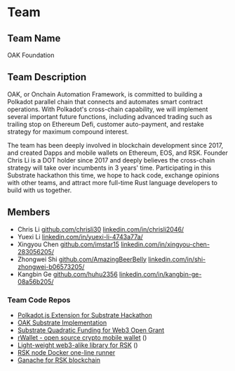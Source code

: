 # Team

## Team Name
OAK Foundation

## Team Description
OAK, or Onchain Automation Framework, is committed to building a Polkadot parallel chain that connects and automates smart contract operations. With Polkadot's cross-chain capability, we will implement several important future functions, including advanced trading such as trailing stop on Ethereum Defi, customer auto-payment, and restake strategy for maximum compound interest.

The team has been deeply involved in blockchain development since 2017, and created Dapps and mobile wallets on Ethereum, EOS, and RSK. Founder Chris Li is a DOT holder since 2017 and deeply believes the cross-chain strategy will take over incumbents in 3 years' time. Participating in this Substrate hackathon this time, we hope to hack code, exchange opinions with other teams, and attract more full-time Rust language developers to build with us together.

## Members
* Chris Li
    [github.com/chrisli30](https://github.com/chrisli30)
    [linkedin.com/in/chrisli2046/](https://www.linkedin.com/in/chrisli2046/)
* Yuexi Li
    [linkedin.com/in/yuexi-li-4743a77a/](https://www.linkedin.com/in/yuexi-li-4743a77a/)
* Xingyou Chen
    [github.com/imstar15](https://github.com/imstar15)
    [linkedin.com/in/xingyou-chen-283056205/](https://www.linkedin.com/in/xingyou-chen-283056205/)
* Zhongwei Shi
    [github.com/AmazingBeerBelly](https://github.com/AmazingBeerBelly)
    [linkedin.com/in/shi-zhongwei-b06573205/](https://www.linkedin.com/in/shi-zhongwei-b06573205/)
* Kangbin Ge
    [github.com/huhu2356](https://github.com/huhu2356)
    [linkedin.com/in/kangbin-ge-08a56b205/](https://www.linkedin.com/in/kangbin-ge-08a56b205/)

### Team Code Repos
* [Polkadot.js Extension for Substrate Hackathon](https://github.com/OAK-Foundation/extension)
* [OAK Substrate Implementation](https://github.com/OAK-Foundation)
* [Substrate Quadratic Funding for Web3 Open Grant](https://github.com/OAK-Foundation)
* [rWallet - open source crypto mobile wallet](https://github.com/rsksmart/rwallet) ()
* [Light-weight web3-alike library for RSK](https://github.com/rsksmart/rsk3.js) ()
* [RSK node Docker one-line runner](https://github.com/rsksmart/truffle-integration/tree/staging/docker)
* [Ganache for RSK blockchain](https://github.com/rsksmart/truffle-integration/tree/staging/ganacheand)
